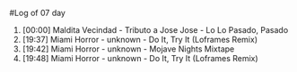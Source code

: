#Log of 07 day

1. [00:00] Maldita Vecindad - Tributo a Jose Jose - Lo Lo Pasado, Pasado
1. [19:37] Miami Horror - unknown - Do It, Try It (Loframes Remix)
1. [19:42] Miami Horror - unknown - Mojave Nights Mixtape
1. [19:48] Miami Horror - unknown - Do It, Try It (Loframes Remix)
